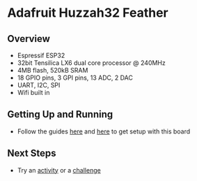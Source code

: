 # Adafruit Huzzah32 Feather

## Overview

- Espressif ESP32
- 32bit Tensilica LX6 dual core processor @ 240MHz
- 4MB flash, 520kB SRAM
- 18 GPIO pins, 3 GPI pins, 13 ADC, 2 DAC
- UART, I2C, SPI
- Wifi built in

## Getting Up and Running

* Follow the guides [here](https://github.com/espressif/arduino-esp32#installation-instructions) and [here](https://learn.adafruit.com/adafruit-huzzah32-esp32-feather?view=all#using-with-arduino-ide) to get setup with this board

## Next Steps

* Try an [activity](/activities) or a [challenge](/challenges)
